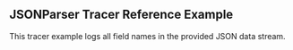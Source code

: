 ## JSONParser Tracer Reference Example

This tracer example logs all field names in the provided JSON data stream.
